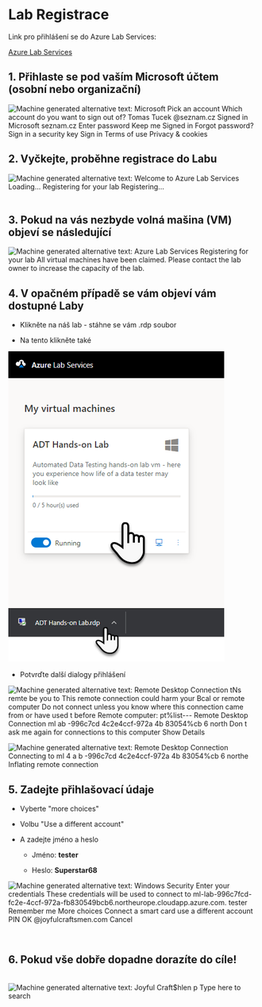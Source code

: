 # Lab Registrace

Link pro přihlášení se do Azure Lab Services:

[Azure Lab Services](https://labs.azure.com/register/ctslp22s)


## 1.  Přihlaste se pod vaším Microsoft účtem (osobní nebo organizační)

![Machine generated alternative text: Microsoft Pick an account Which
account do you want to sign out of? Tomas Tucek \@seznam.cz Signed in
Microsoft seznam.cz Enter password Keep me Signed in Forgot password?
Sign in a security key Sign in Terms of use Privacy & cookies
](Images/media/i1.png)


## 2.  Vyčkejte, proběhne registrace do Labu

![Machine generated alternative text: Welcome to Azure Lab Services
Loading\... Registering for your lab Registering\...
](Images/media/i2.png)
 

## 3.  Pokud na vás nezbyde volná mašina (VM) objeví se následující


![Machine generated alternative text: Azure Lab Services Registering for
your lab All virtual machines have been claimed. Please contact the lab
owner to increase the capacity of the lab.
](Images/media/i3.png)


## 4.  V opačném případě se vám objeví vám dostupné Laby


-   Klikněte na náš lab - stáhne se vám .rdp soubor

-   Na tento klikněte také


![](Images/media/i4.png)

-   Potvrďte další dialogy přihlášení

![Machine generated alternative text: Remote Desktop Connection tNs
remte be you to This remote connection could harm your Bcal or remote
computer Do not connect unless you know where this connection came from
or have used t before Remote computer: pt%list--- Remote Desktop
Connection ml ab -996c7cd 4c2e4ccf-972a 4b 83054%cb 6 north Don t ask me
again for connections to this computer Show Details
](Images/media/i5.png)


![Machine generated alternative text: Remote Desktop Connection
Connecting to ml 4 a b -996c7cd 4c2e4ccf-972a 4b 83054%cb 6 northe
Inflating remote connection
](Images/media/i6.png)


## 5.  Zadejte přihlašovací údaje

-   Vyberte \"more choices\"

-   Volbu \"Use a different account\"

-   A zadejte jméno a heslo

    -   Jméno: **tester**

    -   Heslo: **Superstar68**


![Machine generated alternative text: Windows Security Enter your
credentials These credentials will be used to connect to
ml-lab-996c7fcd-
fc2e-4ccf-972a-fb830549bcb6.northeurope.cloudapp.azure.com. tester
Remember me More choices Connect a smart card use a different account
PIN OK \@joyfulcraftsmen.com Cancel
](Images/media/i7.png)

 
## 6\. Pokud vše dobře dopadne dorazíte do cíle!

 
![Machine generated alternative text: Joyful Craft\$hlen p Type here to
search ](Images/media/i8.jpeg)